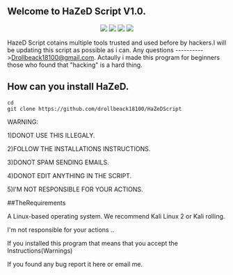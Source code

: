 ## Welcome to HaZeD Script V1.0.
<p align="center">
<img src="https://i.imgur.com/1GLNAwc.png?1"/>
<img src="https://i.imgur.com/oocH7hi.png?1"/>
<img src="https://i.imgur.com/YASeext.png?1"/>
<img src="https://i.imgur.com/v1rmfDW.png?1"/>
  
  

HazeD Script cotains multiple tools trusted and used before by hackers.I will be updating this script as possible as i can.
Any questions ---------->Drollbeack18100@gmail.com.
Actaully i made this program for beginners those who found that "hacking" is a hard thing.



## How can you install HaZeD.


```
cd
git clone https://github.com/drollbeack18100/HaZeDScript
```


WARNING:


1)DONOT USE THIS ILLEGALY.
  
  
2)FOLLOW THE INSTALLATIONS INSTRUCTIONS.


3)DONOT SPAM SENDING EMAILS.


4)DONOT EDIT ANYTHING IN THE SCRIPT.


5)I'M NOT RESPONSIBLE FOR YOUR ACTIONS.


##TheRequirements

A Linux-based operating system. We recommend Kali Linux 2 or Kali rolling.



I'm not responsible for your actions ..


If you installed this program that means that you accept the Instructions(Warnings)


If you found any bug report it here or email me.



